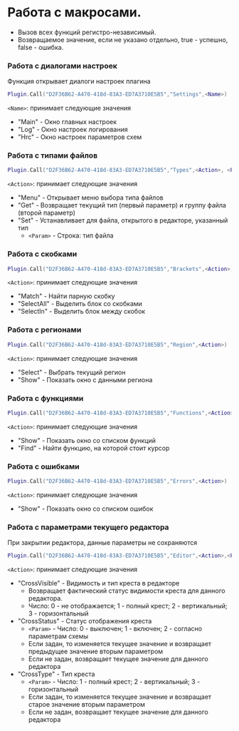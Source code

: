 # Работа с макросами.
* Вызов всех функций регистро-независимый.
* Возвращаемое значение, если не указано отдельно, true - успешно, false - ошибка.

### Работа с диалогами настроек
Функция открывает диалоги настроек плагина
```lua
Plugin.Call("D2F36B62-A470-418d-83A3-ED7A3710E5B5","Settings",<Name>)
```
`<Name>`: принимает следующие значения
* "Main" - Окно главных настроек
* "Log" - Окно настроек логирования
* "Hrc" - Окно настроек параметров схем

### Работа с типами файлов
```lua
Plugin.Call("D2F36B62-A470-418d-83A3-ED7A3710E5B5","Types",<Action>, <Param>)
```
`<Action>`: принимает следующие значения
* "Menu" - Открывает меню выбора типа файлов
* "Get" - Возвращает текущий тип (первый параметр) и группу файла (второй параметр)
* "Set" - Устанавливает для файла, открытого в редакторе, указанный тип
  * `<Param>` - Строка: тип файла 

### Работа с скобками
```lua
Plugin.Call("D2F36B62-A470-418d-83A3-ED7A3710E5B5","Brackets",<Action>)
```
`<Action>`: принимает следующие значения
* "Match" - Найти парную скобку
* "SelectAll" - Выделить блок со скобками
* "SelectIn" - Выделить блок между скобок

### Работа с регионами
```lua
Plugin.Call("D2F36B62-A470-418d-83A3-ED7A3710E5B5","Region",<Action>)
```
`<Action>`: принимает следующие значения
* "Select" - Выбрать текущий регион
* "Show" - Показать окно с данными региона

### Работа с функциями
```lua
Plugin.Call("D2F36B62-A470-418d-83A3-ED7A3710E5B5","Functions",<Action>)
```
`<Action>`: принимает следующие значения
* "Show" - Показать окно со списком функций
* "Find" - Найти функцию, на которой стоит курсор

### Работа с ошибками
```lua
Plugin.Call("D2F36B62-A470-418d-83A3-ED7A3710E5B5","Errors",<Action>)
```
`<Action>`: принимает следующие значения
* "Show" - Показать окно со списком ошибок

### Работа с параметрами текущего редактора
При закрытии редактора, данные параметры не сохраняются
```lua
Plugin.Call("D2F36B62-A470-418d-83A3-ED7A3710E5B5","Editor",<Action>,<Param>)
```
`<Action>`: принимает следующие значения
* "CrossVisible" - Видимость и тип креста в редакторе 
  * Возвращает фактический статус видимости креста для данного редактора.
  * Число: 0 - не отображается; 1 - полный крест; 2 - вертикальный; 3 - горизонтальный 
* "CrossStatus" - Статус отображения креста
  * `<Param>` - Число: 0 - выключен; 1 - включен; 2 - согласно параметрам схемы
  * Если задан, то изменяется текущее значение и возвращает предыдущее значение вторым параметром
  * Если не задан, возвращает текущее значение для данного редактора
* "CrossType" - Тип креста
  * `<Param>` - Число: 1 - полный крест; 2 - вертикальный; 3 - горизонтальный
  * Если задан, то изменяется текущее значение и возвращает старое значение вторым параметром
  * Если не задан, возвращает текущее значение для данного редактора
  
